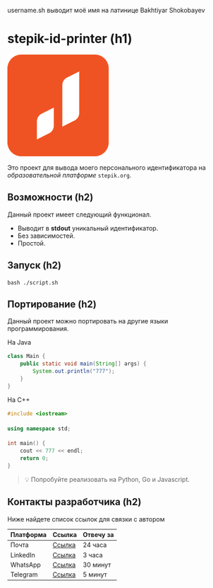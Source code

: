 username.sh выводит моё имя на латинице Bakhtiyar Shokobayev
# stepik-id-printer (h1)

![Jusan_logo](/image.png)

Это проект для вывода моего персонального идентификатора на *образовательной платформе* `stepik.org`.


## Возможности (h2)

Данный проект имеет следующий функционал.

- Выводит в **stdout** уникальный идентификатор.
- Без зависимостей.
- Простой.

## Запуск (h2)

```
bash ./script.sh
```
## Портирование (h2)

Данный проект можно портировать на другие языки программирования.

На Java

```java
class Main {
    public static void main(String[] args) {
        System.out.println("777");
    }
}
```

На C++

```C++
#include <iostream>

using namespace std;

int main() {
    cout << 777 << endl;
    return 0;
}
```

> :bulb: Попробуйте реализовать на Python, Go и Javascript.

## Контакты разработчика (h2)

Ниже найдете список ссылок для связки с автором

| **Платформа** | **Ссылка** | **Отвечу за** |
| --------- | ------ | --------- |
| Почта     | [Ссылка](https://github.com/Bakhtis) | 24 часа   |
| LinkedIn  | [Ссылка](https://www.linkedin.com/in/bakhtiyar-shokobayev-b1730729) | 3 часа    |
| WhatsApp  | [Ссылка](https://github.com/Bakhtis) | 30 минут  |
| Telegram  | [Ссылка](https://t.me/Shokobayev) | 5 минут   |
